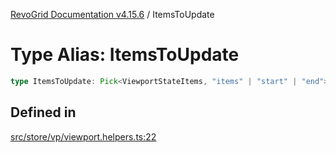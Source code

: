 [RevoGrid Documentation v4.15.6](README.md) / ItemsToUpdate

# Type Alias: ItemsToUpdate

```ts
type ItemsToUpdate: Pick<ViewportStateItems, "items" | "start" | "end">;
```

## Defined in

[src/store/vp/viewport.helpers.ts:22](https://github.com/revolist/revogrid/blob/8ab186c1ae2faee97d25784acff6dbf4187524f8/src/store/vp/viewport.helpers.ts#L22)
